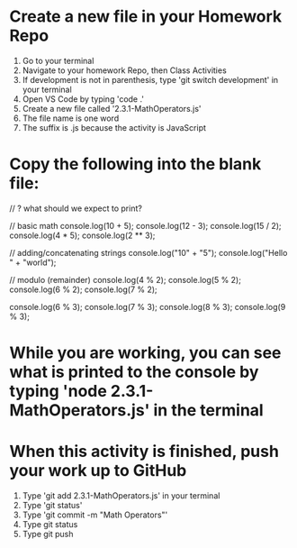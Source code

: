 # Create a new file in your Homework Repo
1. Go to your terminal
2. Navigate to your homework Repo, then Class Activities
3. If development is not in parenthesis, type 'git switch development' in your terminal
4. Open VS Code by typing 'code .'
5. Create a new file called '2.3.1-MathOperators.js'
  1. The file name is one word
  2. The suffix is .js because the activity is JavaScript

# Copy the following into the blank file:
// ? what should we expect to print?

// basic math
console.log(10 + 5);
console.log(12 - 3);
console.log(15 / 2);
console.log(4 * 5);
console.log(2 ** 3);

// adding/concatenating strings
console.log("10" + "5");
console.log("Hello " + "world");

// modulo (remainder)
console.log(4 % 2);
console.log(5 % 2);
console.log(6 % 2);
console.log(7 % 2);

console.log(6 % 3);
console.log(7 % 3);
console.log(8 % 3);
console.log(9 % 3);

# While you are working, you can see what is printed to the console by typing 'node 2.3.1-MathOperators.js' in the terminal

# When this activity is finished, push your work up to GitHub
1. Type 'git add 2.3.1-MathOperators.js' in your terminal
2. Type 'git status'
3. Type 'git commit -m "Math Operators"'
4. Type git status
5. Type git push

